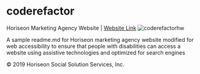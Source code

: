 # coderefactor

Horiseon Marketing Agency Website | [Website Link](https://dtm5169.github.io/coderefactor/.) 
![coderefactorhw](https://user-images.githubusercontent.com/76463522/108606378-cc484680-7387-11eb-8f2a-af4ffa8f5e11.png)




A sample readme.md for Horiseon marketing agency website modified for web accessibility to ensure that people with disabilities can access a website using assistive technologies and optimized for search engines 

&copy; 2019 Horiseon Social Solution Services, Inc.
